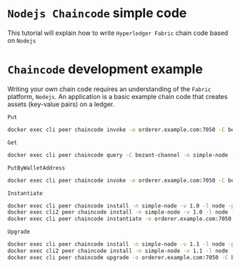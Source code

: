 # `Nodejs Chaincode` simple code
This tutorial will explain how to write `Hyperledger Fabric` chain code based on `Nodejs`

# `Chaincode` development example
Writing your own chain code requires an understanding of the `Fabric` platform, `Nodejs`. An application is a basic example chain code that creates assets (key-value pairs) on a ledger.

``Put``
```bash
docker exec cli peer chaincode invoke -o orderer.example.com:7050 -C bezant-channel -n simple-node --peerAddresses peer0.bezant.example.com:7051 -c '{"Args":["put", "a", "10"]}'
```

``Get``
```bash
docker exec cli peer chaincode query -C bezant-channel -n simple-node --peerAddresses peer0.bezant.example.com:7051 -c '{"Args":["get", "a"]}'
```

``PutByWalletAddress``
```bash
docker exec cli peer chaincode invoke -o orderer.example.com:7050 -C bezant-channel -n simple-node --peerAddresses peer0.bezant.example.com:7051 -c '{"Args":["putByWalletAddress", "10"]}'
```

``Instantiate``
```bash
docker exec cli peer chaincode install -n simple-node -v 1.0 -l node -p /opt/gopath/src/simple-node
docker exec cli2 peer chaincode install -n simple-node -v 1.0 -l node -p /opt/gopath/src/simple-node                                                                                            
docker exec cli peer chaincode instantiate -o orderer.example.com:7050 -C bezant-channel -n simple-node -v 1.0 -c '{"Args":["init"]}'               
```

``Upgrade``
```bash
docker exec cli peer chaincode install -n simple-node -v 1.1 -l node -p /opt/gopath/src/simple-node
docker exec cli2 peer chaincode install -n simple-node -v 1.1 -l node -p /opt/gopath/src/simple-node                                                                                            
docker exec cli peer chaincode upgrade -o orderer.example.com:7050 -C bezant-channel -n simple-node -v 1.1 -c '{"Args":["init"]}'               
```